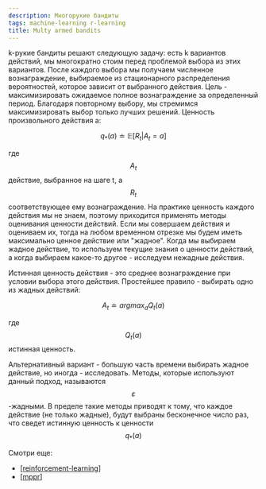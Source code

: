 ```yaml
---
description: Многорукие бандиты
tags: machine-learning r-learning
title: Multy armed bandits
---
```

k-рукие бандиты решают следующую задачу: есть k вариантов действий, мы многократно стоим перед проблемой выбора из этих вариантов. После каждого выбора мы получаем численное вознаграждение, выбираемое из стационарного распределения вероятностей, которое зависит от выбранного действия. Цель - максимизировать ожидаемое полное вознаграждение за определенный период. Благодаря повторному выбору, мы стремимся максимизировать выбор только лучших решений. Ценность произвольного действия a:

$$q_*(a) \doteq \mathbb{E}[R_t|A_t = a]$$

где $$A_t$$ действие, выбранное на шаге t, а $$R_t$$ соответствующее ему вознаграждение. На практике ценность каждого действия мы не знаем, поэтому приходится применять методы оценивания ценности действий. Если мы совершаем действия и оцениваем их, тогда на любом временном отрезке мы будем иметь максимально ценное действие или "жадное". Когда мы выбираем жадное действие, то используем текущие знания о ценности действий, а когда выбираем какое-то другое - исследуем нежадные действия.

Истинная ценность действия - это среднее вознаграждение при условии выбора этого действия. Простейшее правило - выбирать одно из жадных действий:

$$A_t \doteq argmax_a Q_t(a)$$

где $$Q_t(a)$$ истинная ценность.

Альтернативный вариант - большую часть времени выбирать жадное действие, но иногда - исследовать. Методы, которые используют данный подход, называются $$\varepsilon$$-жадными. В пределе такие методы приводят к тому, что каждое действие (не только жадные), будут выбраны бесконечное число раз, что сведет истинную ценность к ценности $$q_*(a)$$

Смотри еще:

- [[reinforcement-learning]]
- [[mppr]]

[//begin]: # "Autogenerated link references for markdown compatibility"
[reinforcement-learning]: ../lists/reinforcement-learning "Reinforcement learning"
[mppr]: mppr "MPPR"
[//end]: # "Autogenerated link references"